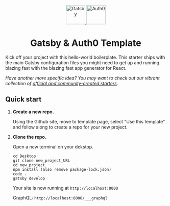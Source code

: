 <p align="center">
  <a href="https://www.gatsbyjs.org">
    <img alt="Gatsby" src="https://www.gatsbyjs.org/monogram.svg" width="60" />
    <img alt="Auth0" src="https://cdn.auth0.com/styleguide/components/1.0.8/media/logos/img/badge.png" width="60" />
  </a>
</p>
<h1 align="center">
  Gatsby & Auth0 Template
</h1>

Kick off your project with this hello-world boilerplate. This starter ships with the main Gatsby configuration files you might need to get up and running blazing fast with the blazing fast app generator for React.

_Have another more specific idea? You may want to check out our vibrant collection of [official and community-created starters](https://www.gatsbyjs.org/docs/gatsby-starters/)._

## Quick start

1.  **Create a new repo.**

    Using the Github site, move to template page, select "Use this template" and follow along to create a repo for your new project.

2.  **Clone the repo.**

    Open a new terminal on your dekstop.

    ```shell
    cd Desktop
    git clone new_project_URL
    cd new_project
    npm install (also remove package-lock.json)
    code .
    gatsby develop
    ```

    Your site is now running at `http://localhost:8000`

    GraphQL: `http://localhost:8000/___graphql`

